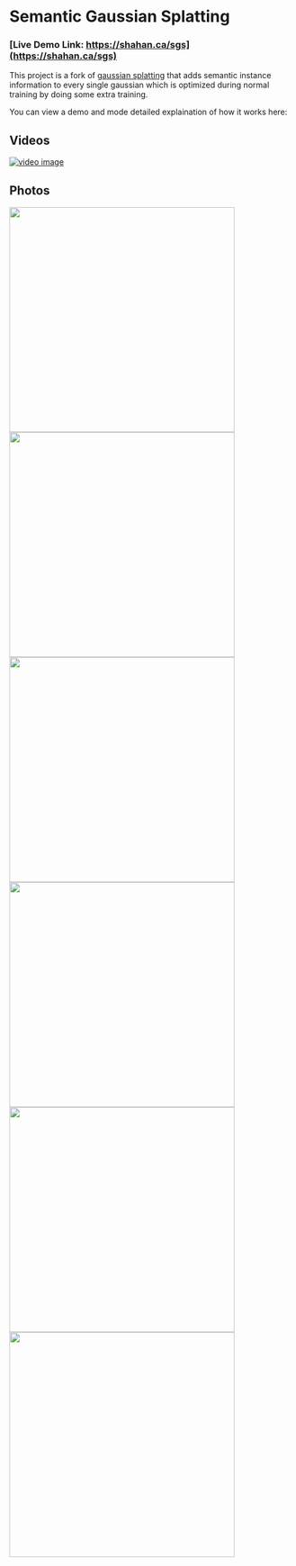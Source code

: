 # Semantic Gaussian Splatting
### [Live Demo Link: https://shahan.ca/sgs](https://shahan.ca/sgs)

This project is a fork of [gaussian splatting](https://github.com/graphdeco-inria/gaussian-splattin) that adds semantic instance information to every single gaussian which is optimized during normal training by doing some extra training.

You can view a demo and mode detailed explaination of how it works here:

## Videos
[![video image](https://img.youtube.com/vi/-gLCdh0ZAGI/0.jpg)]([https://www.youtube.com/watch?v=-gLCdh0ZAGI)

## Photos
<img src='https://github.com/shahanneda/gaussian_semantics/assets/17485954/53833679-833c-4f4b-8f93-e4cfbaecbd66)' width='400'>
<img src='https://github.com/shahanneda/gaussian_semantics/assets/17485954/50139a0d-d9fc-414e-8549-6b01232aae92' width='400'>
<img src='https://github.com/shahanneda/gaussian_semantics/assets/17485954/7ad53088-9a7e-4a89-bca8-ee93e47fcb8c' width='400'>
<img src='https://github.com/shahanneda/gaussian_semantics/assets/17485954/1f9eed51-b33e-4c60-9185-94365cb64ab9' width='400'>
<img src='https://github.com/shahanneda/gaussian_semantics/assets/17485954/1bed8319-cf5e-4de6-8dfa-de816a04a232' width='400'>
<img src='https://github.com/shahanneda/gaussian_semantics/assets/17485954/134eccfb-5996-4e16-829a-c02e3c116b60' width='400'>

